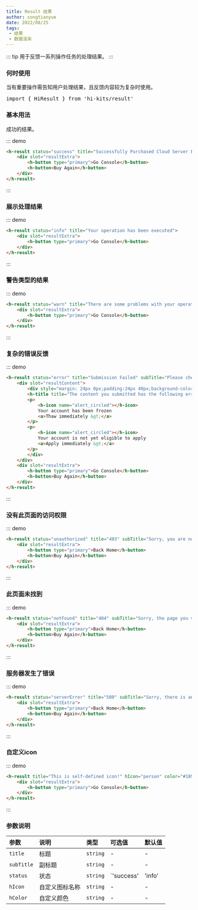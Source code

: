 ```yaml
---
title: Result 结果
author: songtianyue
date: 2022/08/25
tags:
 - 结果
 - 数据渲染
---
```

::: tip
用于反馈一系列操作任务的处理结果。
:::
### 何时使用
当有重要操作需告知用户处理结果，且反馈内容较为复杂时使用。

<pre class="language-ts">
import { HiResult } from 'hi-kits/result'
</pre>

### 基本用法

成功的结果。

::: demo
```html
<h-result status="success" title="Successfully Purchased Cloud Server ECS!" subTitle="This is subtitle">
    <div slot="resultExtra">
        <h-button type="primary">Go Console</h-button>
        <h-button>Buy Again</h-button>
    </div>
</h-result>

```
:::

### 展示处理结果

::: demo
```html
<h-result status="info" title="Your operation has been executed">
    <div slot="resultExtra">
        <h-button type="primary">Go Console</h-button>
    </div>
</h-result>

```
:::

### 警告类型的结果
::: demo
```html
<h-result status="warn" title="There are some problems with your operation">
    <div slot="resultExtra">
        <h-button type="primary">Go Console</h-button>
    </div>
</h-result>

```
:::

### 复杂的错误反馈

::: demo
```html
<h-result status="error" title="Submission Failed" subTitle="Please check and modify the following information before resubmitting.">
    <div slot="resultContent">
        <div style="margin: 24px 0px;padding:24px 40px;background-color: #fafafa;text-align:left;width:calc(100% - 140px);">
        <h-title title="The content you submitted has the following error:" size="large"></h-title>
        <p>
            <h-icon name="alert_circled"></h-icon>
            Your account has been frozen
            <a>Thaw immediately &gt;</a>
        </p>
        <p>
            <h-icon name="alert_circled"></h-icon>
            Your account is not yet eligible to apply
            <a>Apply immediately &gt;</a>
        </p>
        </div>
    </div>
    <div slot="resultExtra">
        <h-button type="primary">Go Console</h-button>
        <h-button>Buy Again</h-button>
    </div>
</h-result>

```
:::

### 没有此页面的访问权限
::: demo
```html
<h-result status="unauthorized" title="403" subTitle="Sorry, you are not authorized to access this page.">
    <div slot="resultExtra">
        <h-button type="primary">Back Home</h-button>
        <h-button>Buy Again</h-button>
    </div>
</h-result>

```
:::

### 此页面未找到
::: demo
```html
<h-result status="notFound" title="404" subTitle="Sorry, the page you visited does not exist.">
    <div slot="resultExtra">
        <h-button type="primary">Back Home</h-button>
        <h-button>Buy Again</h-button>
    </div>
</h-result>

```
:::

### 服务器发生了错误
::: demo
```html
<h-result status="serverError" title="500" subTitle="Sorry, there is an error on server.">
    <div slot="resultExtra">
        <h-button type="primary">Back Home</h-button>
        <h-button>Buy Again</h-button>
    </div>
</h-result>

```
:::

### 自定义icon
::: demo
```html
<h-result title="This is self-defined icon!" hIcon="person" color="#1890ff">
    <div slot="resultExtra">
        <h-button type="primary">Go Console</h-button>
    </div>
</h-result>

```
:::
### 参数说明

|参数|说明|类型|可选值|默认值
|:--|:--|:--|:-----|:---
| `title`| 标题 |  `string` | - | -
| `subTitle`| 副标题 |  `string` | - | -
| `status`| 状态 |  `string` |  `'success' | 'info' | 'warn' | 'error' | 'unauthorized' | 'notFound' | 'serverError' | ''` | -
| `hIcon`| 自定义图标名称 |  `string` | - | -
| `hColor`| 自定义颜色 |  `string` | - | -
